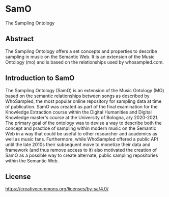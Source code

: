 # SamO
The Sampling Ontology

## Abstract
The Sampling Ontology offers a set concepts and properties to describe sampling in music on the Semantic Web. It is an extension of the Music Ontology (mo) and is based on the relationships used by whosampled.com.

## Introduction to SamO
The Sampling Ontology (SamO) is an extension of the Music Ontology (MO) based on the semantic relationships between songs as described by WhoSampled, the most popular online repository for sampling data at time of publication. SamO was created as part of the final examination for the Knowledge Extraction course within the Digital Humanities and Digital Knowledge master's course at the University of Bologna, a/y 2020-2021. The primary goal of the ontology was to devise a way to describe both the concept and practice of sampling within modern music on the Semantic Web in a way that could be useful to other researcher and academics as well as music fans. Furthermore, while WhoSampled offered a public API until the late 2010s their subsequent move to monetize their data and framework (and thus remove access to it) also motivated the creation of SamO as a possible way to create alternate, public sampling repositories within the Semantic Web.

## License
https://creativecommons.org/licenses/by-sa/4.0/
